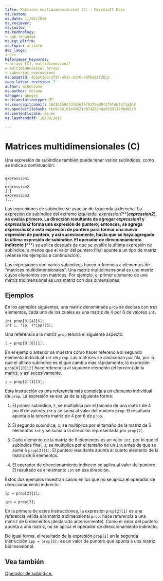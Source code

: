 ```yaml
---
title: Matrices multidimensionales (C) | Microsoft Docs
ms.custom: 
ms.date: 11/04/2016
ms.reviewer: 
ms.suite: 
ms.technology:
- cpp-language
ms.tgt_pltfrm: 
ms.topic: article
dev_langs:
- C++
helpviewer_keywords:
- arrays [C], multidimensional
- multidimensional arrays
- subscript expressions
ms.assetid: 4ba5c360-1f17-4575-b370-45f62e1f2bc2
caps.latest.revision: 7
author: mikeblome
ms.author: mblome
manager: ghogen
ms.translationtype: HT
ms.sourcegitcommit: 16d1bf59dfd4b3ef5f037aed9c0f6febfdf1a2e8
ms.openlocfilehash: fbc5ca61d1a45521c67426144ad5991170849230
ms.contentlocale: es-es
ms.lasthandoff: 10/09/2017

---
```

# <a name="multidimensional-arrays-c"></a>Matrices multidimensionales (C)
Una expresión de subíndice también puede tener varios subíndices, como se indica a continuación:  
  
```  
  
expression1  
[  
expression2  
] [  
expression3  
]...  
```  
  
 Las expresiones de subíndice se asocian de izquierda a derecha. La expresión de subíndice del extremo izquierdo, *expression1***[***expression2***]**, se evalúa primero. La dirección resultante de agregar *expression1* y *expression2* forma una expresión de puntero; entonces, se agrega *expression3* a esta expresión de puntero para formar una nueva expresión de puntero, y así sucesivamente, hasta que se haya agregado la última expresión de subíndice. El operador de direccionamiento indirecto (**\***) se aplica después de que se evalúe la última expresión de subíndice, a menos que el valor del puntero final apunte a un tipo de matriz (véanse los ejemplos a continuación).  
  
 Las expresiones con varios subíndices hacen referencia a elementos de “matrices multidimensionales”. Una matriz multidimensional es una matriz cuyos elementos son matrices. Por ejemplo, el primer elemento de una matriz tridimensional es una matriz con dos dimensiones.  
  
## <a name="examples"></a>Ejemplos  
 En los ejemplos siguientes, una matriz denominada `prop` se declara con tres elementos, cada uno de los cuales es una matriz de 4 por 6 de valores `int`.  
  
```  
int prop[3][4][6];  
int i, *ip, (*ipp)[6];  
```  
  
 Una referencia a la matriz `prop` tendrá el siguiente aspecto:  
  
```  
i = prop[0][0][1];  
```  
  
 En el ejemplo anterior se muestra cómo hacer referencia al segundo elemento individual `int` de `prop`. Las matrices se almacenan por fila, por lo que el último subíndice es el que cambia más rápidamente; la expresión `prop[0][0][2]` hace referencia al siguiente elemento (el tercero) de la matriz, y así sucesivamente.  
  
```  
i = prop[2][1][3];  
```  
  
 Esta instrucción es una referencia más compleja a un elemento individual de `prop`. La expresión se evalúa de la siguiente forma:  
  
1.  El primer subíndice, `2`, se multiplica por el tamaño de una matriz de 4 por 6 de valores `int` y se suma al valor del puntero `prop`. El resultado apunta a la tercera matriz de 4 por 6 de `prop`.  
  
2.  El segundo subíndice, `1`, se multiplica por el tamaño de la matriz de 6 elementos `int` y se suma a la dirección representada por `prop[2]`.  
  
3.  Cada elemento de la matriz de 6 elementos es un valor `int`, por lo que el subíndice final, `3`, se multiplica por el tamaño de un `int` antes de que se sume a `prop[2][1]`. El puntero resultante apunta al cuarto elemento de la matriz de 6 elementos.  
  
4.  El operador de direccionamiento indirecto se aplica al valor del puntero. El resultado es el elemento `int` en esa dirección.  
  
 Estos dos ejemplos muestran casos en los que no se aplica el operador de direccionamiento indirecto.  
  
```  
ip = prop[2][1];  
  
ipp = prop[2];  
```  
  
 En la primera de estas instrucciones, la expresión `prop[2][1]` es una referencia válida a la matriz tridimensional `prop`; hace referencia a una matriz de 6 elementos (declarada anteriormente). Como el valor del puntero apunta a una matriz, no se aplica el operador de direccionamiento indirecto.  
  
 De igual forma, el resultado de la expresión `prop[2]` en la segunda instrucción `ipp = prop[2];` es un valor de puntero que apunta a una matriz bidimensional.  
  
## <a name="see-also"></a>Vea también  
 [Operador de subíndice:](../cpp/subscript-operator.md)
